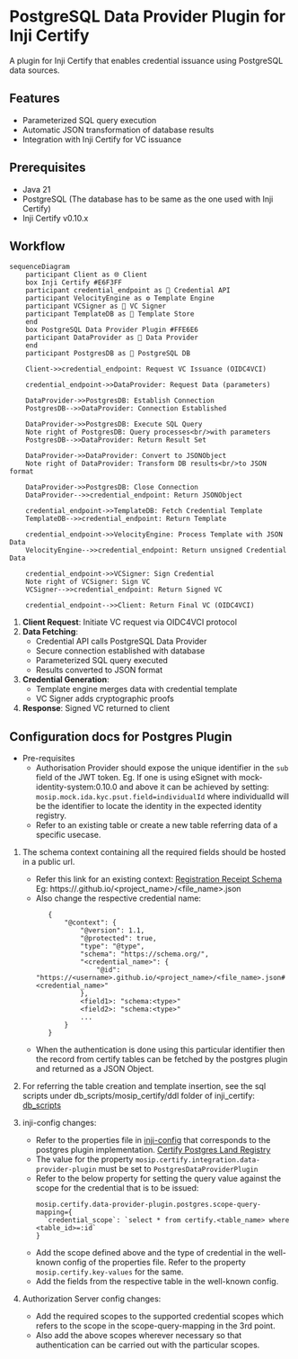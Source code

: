 # PostgreSQL Data Provider Plugin for Inji Certify

A plugin for Inji Certify that enables credential issuance using PostgreSQL data sources.

## Features

* Parameterized SQL query execution
* Automatic JSON transformation of database results
* Integration with Inji Certify for VC issuance

## Prerequisites

* Java 21
* PostgreSQL (The database has to be same as the one used with Inji Certify)
* Inji Certify v0.10.x


## Workflow

```mermaid
sequenceDiagram
    participant Client as 🌐 Client
    box Inji Certify #E6F3FF
    participant credential_endpoint as 🔗 Credential API
    participant VelocityEngine as ⚙️ Template Engine
    participant VCSigner as 🔏 VC Signer
    participant TemplateDB as 💾 Template Store
    end
    box PostgreSQL Data Provider Plugin #FFE6E6
    participant DataProvider as 🔌 Data Provider
    end
    participant PostgresDB as 💾 PostgreSQL DB

    Client->>credential_endpoint: Request VC Issuance (OIDC4VCI)
    
    credential_endpoint->>DataProvider: Request Data (parameters)
    
    DataProvider->>PostgresDB: Establish Connection
    PostgresDB-->>DataProvider: Connection Established
    
    DataProvider->>PostgresDB: Execute SQL Query
    Note right of PostgresDB: Query processes<br/>with parameters
    PostgresDB-->>DataProvider: Return Result Set
    
    DataProvider->>DataProvider: Convert to JSONObject
    Note right of DataProvider: Transform DB results<br/>to JSON format
    
    DataProvider->>PostgresDB: Close Connection
    DataProvider-->>credential_endpoint: Return JSONObject
    
    credential_endpoint->>TemplateDB: Fetch Credential Template
    TemplateDB-->>credential_endpoint: Return Template
    
    credential_endpoint->>VelocityEngine: Process Template with JSON Data
    VelocityEngine-->>credential_endpoint: Return unsigned Credential Data
    
    credential_endpoint->>VCSigner: Sign Credential
    Note right of VCSigner: Sign VC
    VCSigner-->>credential_endpoint: Return Signed VC
    
    credential_endpoint-->>Client: Return Final VC (OIDC4VCI)
```

1. **Client Request**: Initiate VC request via OIDC4VCI protocol
2. **Data Fetching**:
    * Credential API calls PostgreSQL Data Provider
    * Secure connection established with database
    * Parameterized SQL query executed
    * Results converted to JSON format
3. **Credential Generation**:
    * Template engine merges data with credential template
    * VC Signer adds cryptographic proofs
4. **Response**: Signed VC returned to client


## Configuration docs for Postgres Plugin

- Pre-requisites
  - Authorisation Provider should expose the unique identifier in the `sub` field of the JWT token.
      Eg. If one is using eSignet with mock-identity-system:0.10.0 and above it can be achieved by setting:
      ```mosip.mock.ida.kyc.psut.field=individualId```
      where individualId will be the identifier to locate the identity in the expected identity registry.
  - Refer to an existing table or create a new table referring data of a specific usecase.

1. The schema context containing all the required fields should be hosted in a public url.
    - Refer this link for an existing context: [Registration Receipt Schema](https://mosip.github.io/inji-config/dev1/registration-receipt-context.json)
      Eg: https://<username>.github.io/<project_name>/<file_name>.json
    - Also change the respective credential name:
      ```
         {
             "@context": {
                 "@version": 1.1,
                 "@protected": true,
                 "type": "@type",
                 "schema": "https://schema.org/",
                 "<credential_name>": {
                     "@id": "https://<username>.github.io/<project_name>/<file_name>.json#<credential_name>"
                 },
                 <field1>: "schema:<type>"
                 <field2>: "schema:<type>"
                 ...
             }
         }
      ```
    - When the authentication is done using this particular identifier then the record from certify tables can be fetched by the postgres plugin and returned as a JSON Object.

2. For referring the table creation and template insertion, see the sql scripts under db_scripts/mosip_certify/ddl folder of inji_certify: [db_scripts](https://github.com/mosip/inji-certify/tree/master/db_scripts/mosip_certify/ddl)

3. inji-config changes:
    - Refer to the properties file in [inji-config](https://github.com/mosip/inji-config) that corresponds to the postgres plugin implementation.
      [Certify Postgres Land Registry](https://github.com/mosip/inji-config/blob/develop/certify-postgres-landregistry.properties)
    - The value for the property `mosip.certify.integration.data-provider-plugin` must be set to `PostgresDataProviderPlugin`
    - Refer to the below property for setting the query value against the scope for the credential that is to be issued:
       ```
      mosip.certify.data-provider-plugin.postgres.scope-query-mapping={
         `credential_scope`: `select * from certify.<table_name> where <table_id>=:id`
       }
      ```
    - Add the scope defined above and the type of credential in the well-known config of the properties file. Refer to the property `mosip.certify.key-values` for the same.
    - Add the fields from the respective table in the well-known config.

4. Authorization Server config changes:
    - Add the required scopes to the supported credential scopes which refers to the scope in the scope-query-mapping in the 3rd point.
    - Also add the above scopes wherever necessary so that authentication can be carried out with the particular scopes.
